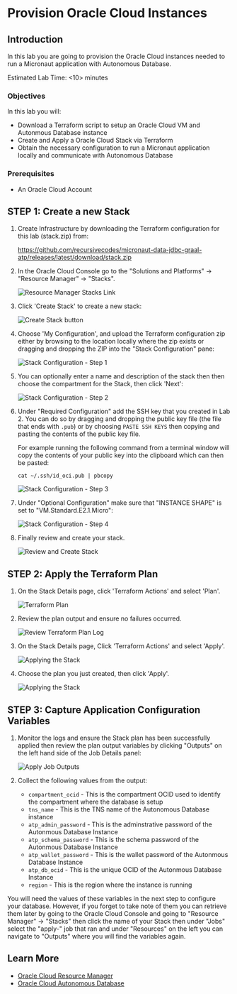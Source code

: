 # Provision Oracle Cloud Instances

## Introduction

In this lab you are going to provision the Oracle Cloud instances needed to run a Micronaut application with Autonomous Database.

Estimated Lab Time: &lt;10&gt; minutes

### Objectives

In this lab you will:

* Download a Terraform script to setup an Oracle Cloud VM and Autonmous Database instance
* Create and Apply a Oracle Cloud Stack via Terraform
* Obtain the necessary configuration to run a Micronaut application locally and communicate with Autonomous Database

### Prerequisites

* An Oracle Cloud Account

## **STEP 1**: Create a new Stack

1. Create Infrastructure by downloading the Terraform configuration for this lab (stack.zip) from:

   https://github.com/recursivecodes/micronaut-data-jdbc-graal-atp/releases/latest/download/stack.zip

2. In the Oracle Cloud Console go to the "Solutions and Platforms" -> "Resource Manager" -> "Stacks".

   ![Resource Manager Stacks Link](images/resource_manager_link.png)

3. Click 'Create Stack' to create a new stack:

   ![Create Stack button](images/create_stack_btn.png)

4. Choose 'My Configuration', and upload the Terraform configuration zip either by browsing to the location locally where the zip exists or dragging and dropping the ZIP into the "Stack Configuration" pane:

   ![Stack Configuration - Step 1](images/stack_info_1.png)

5. You can optionally enter a name and description of the stack then then choose the compartment for the Stack, then click 'Next':

   ![Stack Configuration - Step 2](images/stack_info_2.png)

6. Under "Required Configuration" add the SSH key that you created in Lab 2. You can do so by dragging and dropping the public key file (the file that ends with `.pub`) or by choosing `PASTE SSH KEYS` then copying and pasting the contents of the public key file.
                                                                             
    For example running the following command from a terminal window will copy the contents of your public key into the clipboard which can then be pasted:
    
    ```
    cat ~/.ssh/id_oci.pub | pbcopy
    ```

   ![Stack Configuration - Step 3](images/choose_ssh_key.png)

7. Under "Optional Configuration" make sure that "INSTANCE SHAPE" is set to "VM.Standard.E2.1.Micro":

   ![Stack Configuration - Step 4](images/choose_shape.png)

8. Finally review and create your stack.

   ![Review and Create Stack](images/review_stack.png)

##  **STEP 2**: Apply the Terraform Plan

1. On the Stack Details page, click 'Terraform Actions' and select 'Plan'.

   ![Terraform Plan](images/stack_plan.png)

2. Review the plan output and ensure no failures occurred.

   ![Review Terraform Plan Log](images/plan_log.png)

3. On the Stack Details page, Click 'Terraform Actions' and select 'Apply'.

   ![Applying the Stack](images/stack_apply.png)

4. Choose the plan you just created, then click 'Apply'.

   ![Applying the Stack](images/stack_apply_2.png)


##  **STEP 3**: Capture Application Configuration Variables

1. Monitor the logs and ensure the Stack plan has been successfully applied then review the plan output variables by clicking "Outputs" on the left hand side of the Job Details panel:

   ![Apply Job Outputs](images/tf_output.png)

2. Collect the following values from the output:

   * `compartment_ocid` - This is the compartment OCID used to identify the compartment where the database is setup
   * `tns_name` - This is the TNS name of the Autonomous Database instance
   * `atp_admin_password` - This is the adminstrative password of the Autonmous Database Instance
   * `atp_schema_password` - This is the schema password of the Autonmous Database Instance
   * `atp_wallet_password` - This is the wallet password of the Autonmous Database Instance
   * `atp_db_ocid` - This is the unique OCID of the Autonmous Database Instance
   * `region` - This is the region where the instance is running

You will need the values of these variables in the next step to configure your database. However, if you forget to take note of them you can retrieve them later by going to the Oracle Cloud Console and going to "Resource Manager" -> "Stacks" then click the name of your Stack then under "Jobs" select the "apply-" job that ran and under "Resources" on the left you can navigate to "Outputs" where you will find the variables again.

## Learn More

* [Oracle Cloud Resource Manager](https://docs.cloud.oracle.com/en-us/iaas/Content/ResourceManager/Concepts/resourcemanager.htm)
* [Oracle Cloud Autonomous Database](https://docs.cloud.oracle.com/en-us/iaas/Content/Database/Concepts/adboverview.htm)

<!-- ## Acknowledgements

* **Author** - <Name, Title, Group>
* **Adapted for Cloud by** -  <Name, Group> -- optional
* **Last Updated By/Date** - <Name, Group, Month Year>
* **Workshop (or Lab) Expiry Date** - <Month Year> -- optional, use this when you are using a Pre-Authorized Request (PAR) URL to an object in Oracle Object Store.

## See an issue?
Please submit feedback using this [form](https://apexapps.oracle.com/pls/apex/f?p=133:1:::::P1_FEEDBACK:1). Please include the *workshop name*, *lab* and *step* in your request.  If you don't see the workshop name listed, please enter it manually. If you would like for us to follow up with you, enter your email in the *Feedback Comments* section. -->
